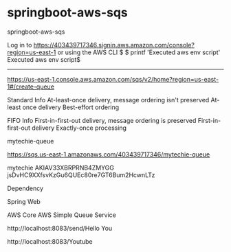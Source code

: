 # springboot-aws-sqs
springboot-aws-sqs

Log in to https://403439717346.signin.aws.amazon.com/console?region=us-east-1 or using the AWS CLI
$ 
$ printf 'Executed aws env script'
Executed aws env script$ 


---------

https://us-east-1.console.aws.amazon.com/sqs/v2/home?region=us-east-1#/create-queue

Standard Info
At-least-once delivery, message ordering isn't preserved
At-least once delivery
Best-effort ordering

FIFO Info
First-in-first-out delivery, message ordering is preserved
First-in-first-out delivery
Exactly-once processing

mytechie-queue

https://sqs.us-east-1.amazonaws.com/403439717346/mytechie-queue

mytechie
AKIAV33XBRPRNB4ZMYGG
jsDvHC9XXfsvKzGu6QUEc80re7GT6Bum2HcwnLTz


Dependency 

Spring Web

AWS Core 
AWS Simple Queue Service 



http://localhost:8083/send/Hello You 

http://localhost:8083/Youtube 
